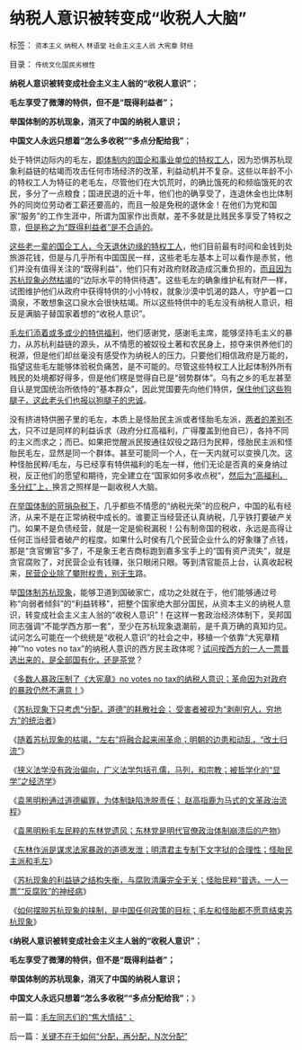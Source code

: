 # 纳税人意识被转变成“收税人大脑”

标签： `资本主义` `纳税人` `林语堂` `社会主义主人翁` `大宪章` `财经` 

目录： `传统文化国民劣根性`

**纳税人意识被转变成社会主义主人翁的“收税人意识”**；

**毛左享受了微薄的特供，但不是“既得利益者”；**

**举国体制的苏杭现象，消灭了中国的纳税人意识；**

**中国文人永远只想着“怎么多收税”“多点分配给我”**；

处于特供边际内的毛左，[即体制内的国企和事业单位的特权工人](../../../2009/8/10/主要矛盾很可能就是体制内外的矛盾.md)，因为恐惧苏杭现象利益链的枯竭而攻击任何市场经济的改革，利益动机并不复杂。这些以年龄不小的特权工人为特征的老毛左，尽管他们在大饥荒时，的确比饿死的和频临饿死的农民，多分了一点粮食；国进民退的近十年，他们也的确享受了，连退休金也比体制外的同岗位劳动者工薪还要高的，而且一般是免税的退休金！在他们为党和国家“服务”的工作生涯中，所谓为国家作出贡献，差不多就是比贱民多享受了特权之意，[但是称之为“既得利益者”是不合适的](../../../2013/1/18/不存在可供再分配的财富，只有赤贫的既得利益者.md)。

[这些老一辈的国企工人，今天退休边缘的特权工人](../../../2009/7/16/自我标榜最爱国的左派只不过腐败的特权卫士.md)，他们目前最有时间和金钱到处旅游花钱，但是与几乎所有中国国民一样，这些老毛左基本上可以看作是赤贫，他们并没有值得关注的“既得利益”，他们只有对政府财政造成沉重负担的，[而且因为苏杭现象必然枯竭](../../../2013/1/18/明朝的“反户籍制度起义”，尽可能伤害无辜的左与右.md)的“边际水平的特供待遇”。这些毛左的确象维护私有财产一样，试图维护他们从政府中获得特供的小小特权，就象沙漠中饥渴的路人，守护着一口滴泉，不敢想象这口泉水会很快枯竭。所以这些特供中的毛左没有纳税人意识，相反是满脑子替国家着想的“收税人意识”。

[毛左们添着或多或少的特供福利](../../../2010/9/14/特权不能反？反蜱虫就是反人类？.md)，他们感谢党，感谢毛主席，能够坚持毛主义的暴力，从苏杭利益链的源头，从不情愿的被奴役土著和农民身上，掠夺来供养他们的税源，但是他们却丝毫没有感受作为纳税人的压力。只要他们相信政府是万能的，指望这些毛左能够体验税负痛苦，是不可能的。尽管这些特权工人比起体制外所有贱民的处境都好得多，但是他们楞是觉得自已是“弱势群体”。乌有之乡的毛左甚至自认是党国统治所依恃的“基本群众”，因此党国要先向他们特供，[保住他们这些狗腿子，这此老头们也报以狗腿子的忠诚](../../../2011/11/2/不是信仰特权的，就是追求利益的.md)。

没有挤进特供圈子里的毛左，本质上是怪胎民主派或者怪胎毛左派，[两者的差别不大](../../../2009/8/29/利益期望决定社会立场行为.md)，只不过是同样的利益诉求（政府分红高福利，广得覆盖到他自已），各持不同的主义而求之；而已。如果把觉醒派民按通往奴役之路归为民粹，怪胎民主派和怪胎民毛左，显然是同一个群体。甚至可能同一个人，在一天内就可以变换几次。这种怪胎民粹/毛左，与已经享有特供福利的毛左一样，他们无论是否真的亲身纳过税，反正他们的愿望和期待，完全建立在“国家如何多收点税”，[然后为“高福利，多分红”上，](../../../2013/1/14/民主不是否决自治的多数人暴政.md)换言之照样是一副收税人大脑。

[在举国体制的苛捐杂税下](../../../2013/1/15/苏杭现象“信仰政府创造价值”的民粹！制造了“无限制加税”.md)，几乎都些不情愿的“纳税光荣”的应税户，中国的私有经济，从来不是在正常纳税中成长的。谁要正当经营还认真纳税，几乎铁打要破产关门。如果不是负债经营，就是一定是偷税漏税！公有制帝国的税收，永远是高得让任何正当经营者破产的程度。如果什么时侯有几个民营企业什么的好象赚了点钱，那是“贪官懒官”多了，不是象王老吉商标跑到嘉多宝手上的“国有资产流失”，就是贪官腐败了，对民营企业有钱赚，张只眼闭只眼。等到清官能员上台，认真收起税来，[民营企业除了攀附权贵，别无生](../../../2010/2/28/从专营权层层盘剥理解中国特色的黑社会.md)路。

举[国体制苏杭现象](../../../2009/9/18/社会三权利益博羿的二对一组合.md)，能够卫道到国破家亡，成功之处就在于，他们能够通过号称“向弱者倾斜”的“利益转移”，把整个国家绝大部分国民，从资本主义的纳税人意识，转变成社会主义主人翁的“收税人意识”！在这样一套政治经济体制下，吴邦国同志强调“不能学西方那一套”，至少在苏杭现象退潮前，是千真万确的真知灼见。试问怎么可能在一个统统是“收税人意识”的社会之中，移植一个依靠“大宪章精神”“no
votes no tax”的纳税人意识的西方民主政体呢？[试问按西方的一人一票普选出来的，是全部国有化，还是茶党](../../../2011/10/17/茶党是极右吗？私有制是极右吗？中产阶级是极右吗？.md)？

《[多数人暴政压制了《大宪章》no
votes no tax的纳税人意识；革命因为对政府的暴政仍然不满意！](../../../2013/1/19/中国传统文化可以说是世界上最民主.md)》

《[苏杭现象下只考虑“分配，道德”的耗散社会；
受害者被视为“剥削穷人，穷地方”的统治者](../../../2013/1/19/法西斯革命反极权！民粹恐怖，因为毫无逻辑的滑稽.md)》

《[随着苏杭现象的枯竭，“左右”将融合起来闹革命；明朝的边患和动乱，“改土归流”](../../../2013/1/19/明清“反户籍制度的改土归流”，“左右”融合起来闹革命.md)》

《[狭义法学没有政治偏向，广义法学包括孔儒，马列，和宗教；被哲学化的“显学”之经济学](../../../2013/1/19/狭义法学没有政治偏向，马恩毛孔儒将争当“显学”.md)》

《[袁黑明粉通过道德編罪，为体制缺陷洗脱责任；
赵高指鹿为马式的文革政治流程](../../../2013/1/20/对袁黑明粉不敏感者，如非历史无知，就是文革粉丝.md)》

《[袁黑明粉毛左民粹的东林党遗风；东林党是明代官僚政治体制崩溃后的产物](../../../2013/1/20/东林党作派的伪君子.md)》

《[东林作派是谋求法家暴政的道德发泄；明清君主专制下文字狱的合理性；怪胎民主派和毛左](../../../2013/1/20/谋求法家暴政的道德发泄,明清文字狱的合理性.md)》

《[苏杭现象的利益链之结构失衡，与腐败清廉完全无关；怪胎民粹“普选，一人一票”“反腐败”的神经病](../../../2013/1/20/“普选，一人一票”“反腐败”的神经病.md)》

《[如何摆脱苏杭现象的挟制，是中国任何政策的目标；毛左和怪胎都不愿意结束苏杭现象](../../../2013/1/21/毛左同志们的“焦大情结”；.md)》

《**纳税人意识被转变成社会主义主人翁的“收税人意识”**；

**毛左享受了微薄的特供，但不是“既得利益者”；**

**举国体制的苏杭现象，消灭了中国的纳税人意识；**

**中国文人永远只想着“怎么多收税”“多点分配给我”**；》

前一篇：[毛左同志们的“焦大情结”；](../../../2013/1/21/毛左同志们的“焦大情结”；.md)

后一篇：[关键不在于如何“分配，再分配，N次分配”](../../../2013/1/21/关键不在于如何“分配，再分配，N次分配”.md)
